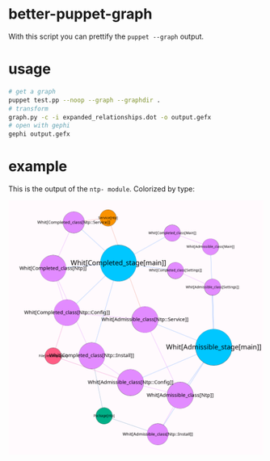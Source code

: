 # better-puppet-graph
With this script you can prettify the `puppet --graph` output.

# usage
```sh
# get a graph
puppet test.pp --noop --graph --graphdir .
# transform
graph.py -c -i expanded_relationships.dot -o output.gefx
# open with gephi
gephi output.gefx
```

# example
This is the output of the `ntp- module`. Colorized by type:

![result](result.png)